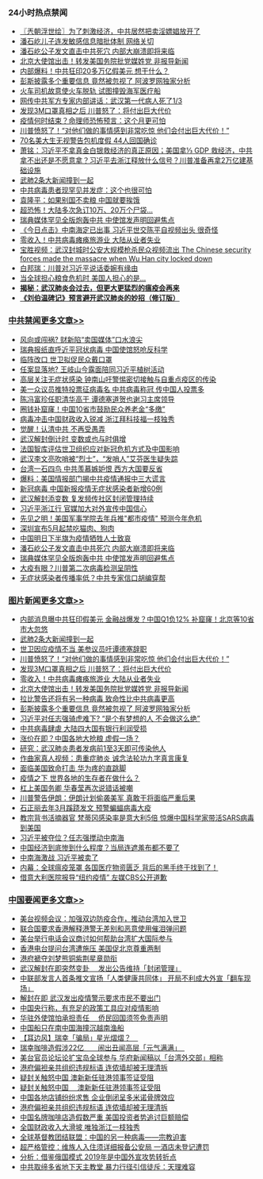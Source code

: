 <div class="catlist">
<h3>24小时热点禁闻</h3>
<ul>
<li><a href="https://github.com/fqnews/bnews/blob/master/ssgc/20200403/1305464.md">〖兲朝浮世绘〗为了刺激经济，中共居然把卖淫嫖娼放开了</a></li>
<li><a href="https://github.com/fqnews/bnews/blob/master/cbnews/20200403/1305552.md">潘石屹儿子连发敏感信息暗批体制 网络关切</a></li>
<li><a href="https://github.com/fqnews/bnews/blob/master/cbnews/20200403/1306140.md">潘石屹公子发文直击中共死穴 内部大崩溃即将来临</a></li>
<li><a href="https://github.com/fqnews/bnews/blob/master/topimagenews/20200403/1305551.md">北京大使馆出击！转发美国务院批党媒姓党 非报导新闻</a></li>
<li><a href="https://github.com/fqnews/bnews/blob/master/cbnews/20200403/1305904.md">内部爆料！中共狂印20多万亿假美元 想干什么？</a></li>
<li><a href="https://github.com/fqnews/bnews/blob/master/topimagenews/20200402/1305316.md">彭斯披露多个重要信息 竟然被忽视了 阿波罗网独家分析</a></li>
<li><a href="https://github.com/fqnews/bnews/blob/master/worldnews/usa/20200403/1305572.md">火车司机故意使火车脱轨 试图撞毁海军医疗船</a></li>
<li><a href="https://github.com/fqnews/bnews/blob/master/cbnews/20200403/1305689.md">网传中共军方专家内部讲话：武汉第一代病人死了1/3</a></li>
<li><a href="https://github.com/fqnews/bnews/blob/master/topimagenews/20200403/1306139.md">发现3M口罩真相之后 川普怒了：将付出巨大代价</a></li>
<li><a href="https://github.com/fqnews/bnews/blob/master/funmedia/20200403/1305445.md">疫情何时结束？命理师恐怖预言：这个月更可怕</a></li>
<li><a href="https://github.com/fqnews/bnews/blob/master/topimagenews/20200403/1306150.md">川普愤怒了！“对他们做的事情感到非常吃惊 他们会付出巨大代价！”</a></li>
<li><a href="https://github.com/fqnews/bnews/blob/master/cnnews/20200403/1305467.md">70名美大生无视警告包机度假 44人回国确诊</a></li>
<li><a href="https://github.com/fqnews/bnews/blob/master/cbnews/20200403/1305728.md">萧铭：习近平不拿真金白银救经济的真正原因；美国拿⅓ GDP 救经济，中共拿不出还是不愿意拿？习近平去浙江释放什么信号？川普准备再拿2万亿建基础设施 </a></li>
<li><a href="https://github.com/fqnews/bnews/blob/master/topimagenews/20200403/1306183.md">武肺2条大新闻撞到一起</a></li>
<li><a href="https://github.com/fqnews/bnews/blob/master/cnnews/20200403/1305699.md">中共病毒患者现罕见并发症：这个也很可怕</a></li>
<li><a href="https://github.com/fqnews/bnews/blob/master/cbnews/20200403/1305712.md">袁隆平：如果别国不卖粮 中国就要挨饿</a></li>
<li><a href="https://github.com/fqnews/bnews/blob/master/cnnews/20200403/1305730.md">超恐怖！大陆多次急订10万、20万个尸袋…</a></li>
<li><a href="https://github.com/fqnews/bnews/blob/master/cbnews/20200403/1306117.md">瑞典媒体罕见全版炮轰中共 中使馆发声明回避焦点</a></li>
<li><a href="https://github.com/fqnews/bnews/blob/master/bannedvideo/20200403/1306078.md">《今日点击》中南海定已出事 习近平世交陈平自视频出头 很奇怪 </a></li>
<li><a href="https://github.com/fqnews/bnews/blob/master/topimagenews/20200403/1305903.md">零收入！中共病毒瘫痪旅游业 大陆从业者失业</a></li>
<li><a href="https://github.com/fqnews/bnews/blob/master/bannedvideo/20200403/1306074.md">宝胜视频：武汉封城时公安大规模枪杀民众视频流出 The Chinese security forces  made the massacre  when Wu Han city locked down</a></li>
<li><a href="https://github.com/fqnews/bnews/blob/master/cbnews/20200403/1305591.md">白邦瑞：川普对习近平说话委婉有缘由</a></li>
<li><a href="https://github.com/fqnews/bnews/blob/master/cnnews/20200403/1306178.md">当全球担心粮食危机时 美国人担心的是…</a></li>
<li><b><a href="https://github.com/fqnews/bnews/blob/master/comments/20200211/1275071.md" target="_blank">揭秘：武汉肺炎会过去，但更大更猛烈的瘟疫会再来</a></b></li>
<li><b><a href="https://github.com/fqnews/bnews/blob/master/comments/20200207/1272816.md" target="_blank">《刘伯温碑记》预言避开武汉肺炎的妙招（修订版）</a></b></li>
</ul>
</div>

<div class="catlist">
<h3><a href="https://github.com/fqnews/bnews/blob/master/cbnews/" target="_blank">中共禁闻</a><span><a href="https://github.com/fqnews/bnews/blob/master/cbnews/" target="_blank" rel="nofollow">更多文章>></a></span></h3>
<ul>
<li><a href="https://github.com/fqnews/bnews/blob/master/cbnews/20200403/1306348.md" target="_blank">风向或闯祸? 财新陷“卖国媒体”口水浪尖</a></li>
<li><a href="https://github.com/fqnews/bnews/blob/master/cbnews/20200403/1306347.md" target="_blank">瑞典报纸直呼近平冠状病毒 中国使馆怒呛反科学</a></li>
<li><a href="https://github.com/fqnews/bnews/blob/master/cbnews/20200403/1306337.md" target="_blank">临阵改口 世卫拟促民众戴口罩</a></li>
<li><a href="https://github.com/fqnews/bnews/blob/master/cbnews/20200403/1306331.md" target="_blank">任案显落地? 王岐山今露面陪同习近平植树活动</a></li>
<li><a href="https://github.com/fqnews/bnews/blob/master/cbnews/20200403/1306322.md" target="_blank">高层关注无症状感染 钟南山吁警惕密切接触与自重点疫区的传染</a></li>
<li><a href="https://github.com/fqnews/bnews/blob/master/cbnews/20200403/1306320.md" target="_blank">美一众议员推特投票征病毒名 中共病毒称冠 传中国人投票多</a></li>
<li><a href="https://github.com/fqnews/bnews/blob/master/cbnews/20200403/1306303.md" target="_blank">陈冯富珍任职清华高干 谭德塞道贺也谢习主席领导</a></li>
<li><a href="https://github.com/fqnews/bnews/blob/master/cbnews/20200403/1306286.md" target="_blank">圈钱补窟窿！中国10省市鼓励民众养老金“多缴”</a></li>
<li><a href="https://github.com/fqnews/bnews/blob/master/cbnews/20200403/1306252.md" target="_blank">病毒冲击中国财政收入锐减 浙江拜科技福一枝独秀</a></li>
<li><a href="https://github.com/fqnews/bnews/blob/master/cbnews/20200403/1306236.md" target="_blank">觉醒！认清中共 不再受愚弄</a></li>
<li><a href="https://github.com/fqnews/bnews/blob/master/cbnews/20200403/1306235.md" target="_blank">武汉解封倒计时 变数或也与时俱增</a></li>
<li><a href="https://github.com/fqnews/bnews/blob/master/cbnews/20200403/1306234.md" target="_blank">法国智库评估世卫组织应对新冠危机方式及中国影响</a></li>
<li><a href="https://github.com/fqnews/bnews/blob/master/cbnews/20200403/1306233.md" target="_blank">武汉李文亮吹哨被“烈士”，“发哨人”艾芬医生疑失踪</a></li>
<li><a href="https://github.com/fqnews/bnews/blob/master/cbnews/20200403/1306195.md" target="_blank">台湾一石四鸟 中共羡慕嫉妒恨 西方大国要反省</a></li>
<li><a href="https://github.com/fqnews/bnews/blob/master/cbnews/20200403/1306194.md" target="_blank">爆料：美国情报部门揭中共疫情通报中三大谎言</a></li>
<li><a href="https://github.com/fqnews/bnews/blob/master/cbnews/20200403/1306182.md" target="_blank">新冠病毒 中国新报疫情无症状感染者新增60例</a></li>
<li><a href="https://github.com/fqnews/bnews/blob/master/cbnews/20200403/1306180.md" target="_blank">武汉解封添变数 复发频传社区封闭管理持续</a></li>
<li><a href="https://github.com/fqnews/bnews/blob/master/cbnews/20200403/1306179.md" target="_blank">习近平浙江行 官媒加大对外宣传中国信心</a></li>
<li><a href="https://github.com/fqnews/bnews/blob/master/cbnews/20200403/1306159.md" target="_blank">先见之明！美国军事学院去年兵推&quot;都市疫情&quot; 预测今年危机</a></li>
<li><a href="https://github.com/fqnews/bnews/blob/master/cbnews/20200403/1306158.md" target="_blank">深圳宣布5月起禁吃猫肉、狗肉</a></li>
<li><a href="https://github.com/fqnews/bnews/blob/master/cbnews/20200403/1306156.md" target="_blank">中国明日下半旗为疫情牺牲人士致哀</a></li>
<li><a href="https://github.com/fqnews/bnews/blob/master/cbnews/20200403/1306140.md" target="_blank">潘石屹公子发文直击中共死穴 内部大崩溃即将来临</a></li>
<li><a href="https://github.com/fqnews/bnews/blob/master/cbnews/20200403/1306117.md" target="_blank">瑞典媒体罕见全版炮轰中共 中使馆发声明回避焦点</a></li>
<li><a href="https://github.com/fqnews/bnews/blob/master/cbnews/20200403/1306116.md" target="_blank">大疫有眼？川普第二次病毒检测呈阴性</a></li>
<li><a href="https://github.com/fqnews/bnews/blob/master/cbnews/20200403/1306100.md" target="_blank">无症状感染者传播率低？中共专家信口胡编穿帮</a></li>

</ul>
</div>
<div class="catlist">
<h3><a href="https://github.com/fqnews/bnews/blob/master/topimagenews/" target="_blank">图片新闻</a><span><a href="https://github.com/fqnews/bnews/blob/master/topimagenews/" target="_blank" rel="nofollow">更多文章>></a></span></h3>
<ul>
<li><a href="https://github.com/fqnews/bnews/blob/master/topimagenews/20200403/1306304.md" target="_blank">内部消息曝中共狂印假美元 金融战爆发？中国Q1负12% 补窟窿！北京等10省市大忽悠</a></li>
<li><a href="https://github.com/fqnews/bnews/blob/master/topimagenews/20200403/1306183.md" target="_blank">武肺2条大新闻撞到一起</a></li>
<li><a href="https://github.com/fqnews/bnews/blob/master/topimagenews/20200403/1306157.md" target="_blank">世卫因应疫情不当 美参议员吁谭德塞辞职</a></li>
<li><a href="https://github.com/fqnews/bnews/blob/master/topimagenews/20200403/1306150.md" target="_blank">川普愤怒了！“对他们做的事情感到非常吃惊 他们会付出巨大代价！”</a></li>
<li><a href="https://github.com/fqnews/bnews/blob/master/topimagenews/20200403/1306139.md" target="_blank">发现3M口罩真相之后 川普怒了：将付出巨大代价</a></li>
<li><a href="https://github.com/fqnews/bnews/blob/master/topimagenews/20200403/1305903.md" target="_blank">零收入！中共病毒瘫痪旅游业 大陆从业者失业</a></li>
<li><a href="https://github.com/fqnews/bnews/blob/master/topimagenews/20200403/1305551.md" target="_blank">北京大使馆出击！转发美国务院批党媒姓党 非报导新闻</a></li>
<li><a href="https://github.com/fqnews/bnews/blob/master/comments/20200402/1304735.md" target="_blank">拉比警告还将有另一种病毒 致命性比中共病毒更高</a></li>
<li><a href="https://github.com/fqnews/bnews/blob/master/topimagenews/20200402/1305316.md" target="_blank">彭斯披露多个重要信息 竟然被忽视了 阿波罗网独家分析</a></li>
<li><a href="https://github.com/fqnews/bnews/blob/master/topimagenews/20200402/1305250.md" target="_blank">习近平对任志强骑虎难下? “是个有梦想的人 不会做这么绝”</a></li>
<li><a href="https://github.com/fqnews/bnews/blob/master/topimagenews/20200402/1305194.md" target="_blank">中共病毒肆虐 大陆四大国有银行利润受损</a></li>
<li><a href="https://github.com/fqnews/bnews/blob/master/topimagenews/20200402/1305149.md" target="_blank">涨价在即？中国各地大抢粮 虚假一场？</a></li>
<li><a href="https://github.com/fqnews/bnews/blob/master/topimagenews/20200402/1305108.md" target="_blank">研究：武汉肺炎患者发病前1至3天即可传染他人</a></li>
<li><a href="https://github.com/fqnews/bnews/blob/master/comments/20200402/1304918.md" target="_blank">作曲家真人视频：患重症肺炎 诚念法轮功九字真言康复</a></li>
<li><a href="https://github.com/fqnews/bnews/blob/master/topimagenews/20200402/1305072.md" target="_blank">面临美国致命打击 华为疼的直跳脚</a></li>
<li><a href="https://github.com/fqnews/bnews/blob/master/topimagenews/20200402/1305044.md" target="_blank">疫情之下 世界各地的生存者在做什么？</a></li>
<li><a href="https://github.com/fqnews/bnews/blob/master/topimagenews/20200402/1305019.md" target="_blank">杠上美国务卿 华春莹再次说错话被嘲</a></li>
<li><a href="https://github.com/fqnews/bnews/blob/master/topimagenews/20200402/1304965.md" target="_blank">川普警告伊朗：伊朗计划偷袭美军 真敢干将面临严重后果</a></li>
<li><a href="https://github.com/fqnews/bnews/blob/master/topimagenews/20200402/1304964.md" target="_blank">石正丽去年3月蹊跷发文 预警蝙蝠病毒大疫</a></li>
<li><a href="https://github.com/fqnews/bnews/blob/master/topimagenews/20200402/1304732.md" target="_blank">教宗背书活摘器官 梵蒂冈感染率是意大利5倍 惊爆中国科学家带活SARS病毒到美国</a></li>
<li><a href="https://github.com/fqnews/bnews/blob/master/topimagenews/20200402/1304715.md" target="_blank">习近平被夺位？任志强搅动中南海</a></li>
<li><a href="https://github.com/fqnews/bnews/blob/master/topimagenews/20200401/1304684.md" target="_blank">中国经济到底惨到什么程度？当局连遮羞布都不要了</a></li>
<li><a href="https://github.com/fqnews/bnews/blob/master/topimagenews/20200401/1304665.md" target="_blank">中南海激战 习近平被卖了</a></li>
<li><a href="https://github.com/fqnews/bnews/blob/master/topimagenews/20200401/1304511.md" target="_blank">内幕：全球瘟疫笼罩 各国医疗物资匮乏 背后的黑手终于找到了！</a></li>
<li><a href="https://github.com/fqnews/bnews/blob/master/topimagenews/20200401/1304471.md" target="_blank">借意大利医院报导“纽约疫情” 左媒CBS公开道歉</a></li>

</ul>
</div>
<div class="catlist">
<h3><a href="https://github.com/fqnews/bnews/blob/master/headline/" target="_blank">中国要闻</a><span><a href="https://github.com/fqnews/bnews/blob/master/headline/" target="_blank" rel="nofollow">更多文章>></a></span></h3>
<ul>
<li><a href="https://github.com/fqnews/bnews/blob/master/headline/20200403/1306351.md" target="_blank">美台视频会议：加强双边防疫合作，推动台湾加入世卫</a></li>
<li><a href="https://github.com/fqnews/bnews/blob/master/headline/20200403/1306350.md" target="_blank">联合国要求香港解释港警无差别和恶意使用催泪弹问题</a></li>
<li><a href="https://github.com/fqnews/bnews/blob/master/headline/20200403/1306349.md" target="_blank">美台举行电话会议商讨如何帮助台湾扩大国际参与</a></li>
<li><a href="https://github.com/fqnews/bnews/blob/master/headline/20200403/1306323.md" target="_blank">香港电台提问台湾遭施压 美国促北京尊重两制</a></li>
<li><a href="https://github.com/fqnews/bnews/blob/master/headline/20200403/1306313.md" target="_blank">港府褫夺刘梦熊铜紫荆星章勋衔</a></li>
<li><a href="https://github.com/fqnews/bnews/blob/master/headline/20200403/1306312.md" target="_blank">武汉解封在即突然变卦  　发出公告维持「封闭管理」</a></li>
<li><a href="https://github.com/fqnews/bnews/blob/master/headline/20200403/1306311.md" target="_blank">中联部发言人首条推文宣扬「人类健康共同体」    开局不利成大外宣「翻车现场」</a></li>
<li><a href="https://github.com/fqnews/bnews/blob/master/headline/20200403/1306289.md" target="_blank">解封在即 武汉发出疫情警示要求市民不要出门</a></li>
<li><a href="https://github.com/fqnews/bnews/blob/master/headline/20200403/1306288.md" target="_blank">中国央行称，有充足的政策工具应对疫情影响</a></li>
<li><a href="https://github.com/fqnews/bnews/blob/master/headline/20200403/1306287.md" target="_blank">华驻外使馆怕承担责任  　侨民回国须签免责声明</a></li>
<li><a href="https://github.com/fqnews/bnews/blob/master/headline/20200403/1306274.md" target="_blank">中国船只在南中国海撞沉越南渔船</a></li>
<li><a href="https://github.com/fqnews/bnews/blob/master/headline/20200403/1306267.md" target="_blank">【耳边风】瑞幸「骗局」星光熠熠？　</a></li>
<li><a href="https://github.com/fqnews/bnews/blob/master/headline/20200403/1306266.md" target="_blank">瑞幸咖啡造假涉22亿　　闹出丑闻高层「元气满满」　</a></li>
<li><a href="https://github.com/fqnews/bnews/blob/master/headline/20200403/1306265.md" target="_blank">美台官员论坛论扩宝岛全球参与     华府新闻稿以「台湾外交部」相称</a></li>
<li><a href="https://github.com/fqnews/bnews/blob/master/headline/20200403/1306261.md" target="_blank">港府偏袒亲共组织违规标语 连侬墙却被无理清拆</a></li>
<li><a href="https://github.com/fqnews/bnews/blob/master/headline/20200403/1306260.md" target="_blank">疑封关触怒中国 澳新新任驻港领事签证受阻</a></li>
<li><a href="https://github.com/fqnews/bnews/blob/master/headline/20200403/1306250.md" target="_blank">疑封关触怒中国 　澳新新任驻港领事签证受阻</a></li>
<li><a href="https://github.com/fqnews/bnews/blob/master/headline/20200403/1306240.md" target="_blank">中国各地店铺纷纷求售  企业倒闭呈多米诺骨牌效应</a></li>
<li><a href="https://github.com/fqnews/bnews/blob/master/headline/20200403/1306239.md" target="_blank">港府偏袒亲共组织违规标语     连侬墙却被无理清拆</a></li>
<li><a href="https://github.com/fqnews/bnews/blob/master/headline/20200403/1306209.md" target="_blank">中国名牌咖啡店造假数严重   美国投资者势追讨巨额赔偿</a></li>
<li><a href="https://github.com/fqnews/bnews/blob/master/headline/20200403/1306172.md" target="_blank">全国财政收入大滑坡    唯独浙江一枝独秀</a></li>
<li><a href="https://github.com/fqnews/bnews/blob/master/headline/20200403/1306138.md" target="_blank">全球基督教团结联盟：中国的另一种病毒——宗教迫害</a></li>
<li><a href="https://github.com/fqnews/bnews/blob/master/headline/20200403/1306153.md" target="_blank">超严格管控：维族人入住须详细报备公安局 一酒店未登记遭罚</a></li>
<li><a href="https://github.com/fqnews/bnews/blob/master/headline/20200403/1306081.md" target="_blank">分析：借鉴俄国模式 2019年是中国外宣攻势转折点</a></li>
<li><a href="https://github.com/fqnews/bnews/blob/master/headline/20200403/1305912.md" target="_blank">中共取缔多省地下天主教堂 暴力行径引信徒斥：天理难容</a></li>

</ul>
</div>
